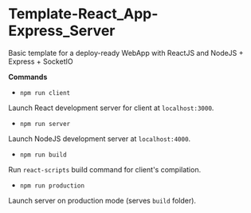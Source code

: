 # Template-React_App-Express_Server
Basic template for a deploy-ready WebApp with ReactJS and NodeJS + Express + SocketIO

**Commands**

- ```npm run client```

Launch React development server for client at `localhost:3000`.
  
- ```npm run server```

Launch NodeJS development server at `localhost:4000`.
  
- ```npm run build```

Run `react-scripts` build command for client's compilation.
  
- ```npm run production```

Launch server on production mode (serves `build` folder).
